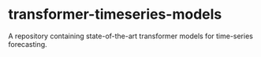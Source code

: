 # transformer-timeseries-models
A repository containing state-of-the-art transformer models for time-series forecasting.

